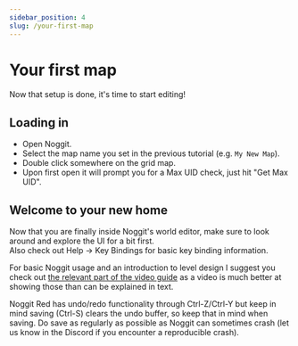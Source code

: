 ```yaml
---
sidebar_position: 4
slug: /your-first-map
---
```


# Your first map
Now that setup is done, it's time to start editing!

## Loading in
- Open Noggit.
- Select the map name you set in the previous tutorial (e.g. `My New Map`).
- Double click somewhere on the grid map.
- Upon first open it will prompt you for a Max UID check, just hit "Get Max UID".

## Welcome to your new home
Now that you are finally inside Noggit's world editor, make sure to look around and explore the UI for a bit first.  
Also check out Help -> Key Bindings for basic key binding information. 

For basic Noggit usage and an introduction to level design I suggest you check out [the relevant part of the video guide](https://youtu.be/TP8YpgiGOPs?t=311) as a video is much better at showing those than can be explained in text.

Noggit Red has undo/redo functionality through Ctrl-Z/Ctrl-Y but keep in mind saving (Ctrl-S) clears the undo buffer, so keep that in mind when saving. Do save as regularly as possible as Noggit can sometimes crash (let us know in the Discord if you encounter a reproducible crash).